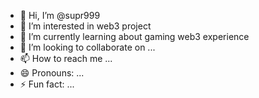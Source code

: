 - 👋 Hi, I’m @supr999
- 👀 I’m interested in web3 project
- 🌱 I’m currently learning about gaming web3 experience
- 💞️ I’m looking to collaborate on ...
- 📫 How to reach me ...
- 😄 Pronouns: ...
- ⚡ Fun fact: ...

<!---
supr999/supr999 is a ✨ special ✨ repository because its `README.md` (this file) appears on your GitHub profile.
You can click the Preview link to take a look at your changes.
--->
